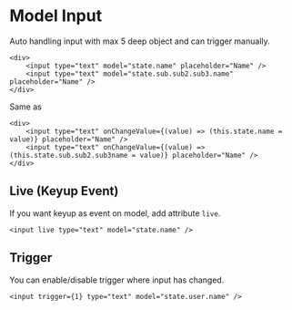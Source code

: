 # Model Input

Auto handling input with max 5 deep object and can trigger manually.

```tsx
<div>
    <input type="text" model="state.name" placeholder="Name" />
    <input type="text" model="state.sub.sub2.sub3.name" placeholder="Name" />
</div>
```

Same as

```tsx
<div>
    <input type="text" onChangeValue={(value) => (this.state.name = value)} placeholder="Name" />
    <input type="text" onChangeValue={(value) => (this.state.sub.sub2.sub3name = value)} placeholder="Name" />
</div>
```

## Live (Keyup Event)

If you want keyup as event on model, add attribute `live`.

```tsx
<input live type="text" model="state.name" />
```

## Trigger

You can enable/disable trigger where input has changed.

```tsx
<input trigger={1} type="text" model="state.user.name" />
```